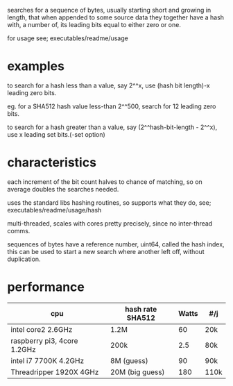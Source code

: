 searches for a sequence of bytes, usually starting short and growing in length, that when appended to some source data they together have a hash with, a number of, its leading bits equal to either zero or one.

for usage see; executables/readme/usage

# examples

to search for a hash less than a value, say 2^^x, use (hash bit length)-x leading zero bits.

eg. for a SHA512 hash value less-than 2^^500, search for 12 leading zero bits.

to search for a hash greater than a value, say (2^^hash-bit-length - 2^^x), use x leading set bits.(-set option)

# characteristics

each increment of the bit count halves to chance of matching, so on average doubles the searches needed.  

uses the standard libs hashing routines, so supports what they do, see; executables/readme/usage/hash

multi-threaded, scales with cores pretty precisely, since no inter-thread comms.

sequences of bytes have a reference number, uint64, called the hash index, this can be used to start a new search where another left off, without duplication.

# performance

|cpu|hash rate SHA512|Watts|#/j|
|-|-|-|-|
|intel core2 2.6GHz|1.2M|60|20k|
|raspberry pi3, 4core 1.2GHz|200k|2.5|80k|
|intel i7 7700K  4.2GHz|8M (guess)|90|90k|
|Threadripper 1920X 4GHz|20M (big guess)|180|110k|

